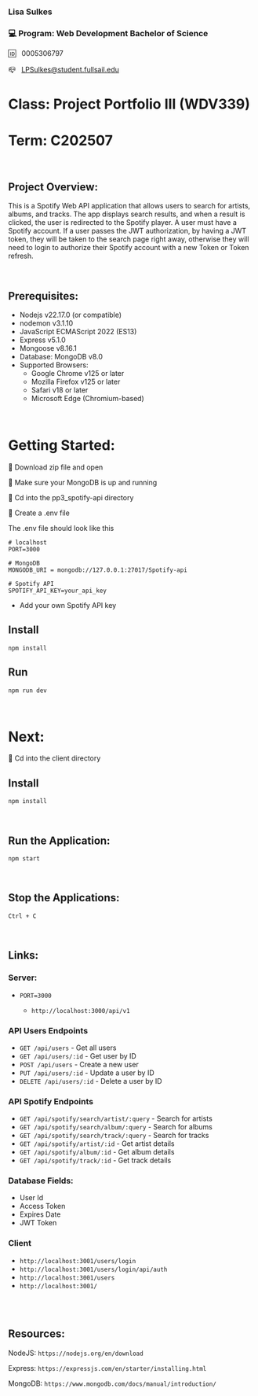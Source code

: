 ### Lisa Sulkes

### 💻 Program: Web Development Bachelor of Science

🆔 &nbsp; 0005306797

📪 &nbsp; LPSulkes@student.fullsail.edu

# Class: Project Portfolio III (WDV339)

# Term: C202507

<br>

## Project Overview:

This is a Spotify Web API application that allows users to search for artists, albums, and tracks. The app displays search results, and when a result is clicked, the user is redirected to the Spotify player. A user must have a Spotify account. If a user passes the JWT authorization, by having a JWT token, they will be taken to the search page right away, otherwise they will need to login to authorize their Spotify account with a new Token or Token refresh.  

<br>

## Prerequisites:

- Nodejs v22.17.0 (or compatible)
- nodemon v3.1.10
- JavaScript ECMAScript 2022 (ES13) 
- Express v5.1.0 
- Mongoose v8.16.1
- Database: MongoDB v8.0 
- Supported Browsers:
    - Google Chrome v125 or later
    - Mozilla Firefox v125 or later
    - Safari v18 or later
    - Microsoft Edge (Chromium-based)



<br>



# Getting Started:

🔸 Download zip file and open <br>

🔸 Make sure your MongoDB is up and running

🔸 Cd into the pp3_spotify-api directory <br>

🔸 Create a .env file

  The .env file should look like this
```
# localhost
PORT=3000

# MongoDB 
MONGODB_URI = mongodb://127.0.0.1:27017/Spotify-api

# Spotify API
SPOTIFY_API_KEY=your_api_key
```
- Add your own Spotify API key


## Install

    npm install

## Run

    npm run dev



<br>

# Next:

🔸 Cd into the client directory <br>

## Install

    npm install

<br>

## Run the Application:

    npm start

<br>

## Stop the Applications:

    Ctrl + C

<br>


## Links: 

### Server:

- `PORT=3000`

  -  `http://localhost:3000/api/v1`

### API Users Endpoints
- `GET /api/users` - Get all users
- `GET /api/users/:id` - Get user by ID
- `POST /api/users` - Create a new user
- `PUT /api/users/:id` - Update a user by ID
- `DELETE /api/users/:id` - Delete a user by ID

### API Spotify Endpoints

- `GET /api/spotify/search/artist/:query` - Search for artists
- `GET /api/spotify/search/album/:query` - Search for albums  
- `GET /api/spotify/search/track/:query` - Search for tracks
- `GET /api/spotify/artist/:id` - Get artist details
- `GET /api/spotify/album/:id` - Get album details
- `GET /api/spotify/track/:id` - Get track details


### Database Fields:

- User Id
- Access Token
- Expires Date
- JWT Token


### Client 

- `http://localhost:3001/users/login` 
- `http://localhost:3001/users/login/api/auth`
- `http://localhost:3001/users`
- `http://localhost:3001/` 


<br>
<br>

## Resources:

NodeJS:
`https://nodejs.org/en/download`

Express:
`https://expressjs.com/en/starter/installing.html`

MongoDB: `https://www.mongodb.com/docs/manual/introduction/`

